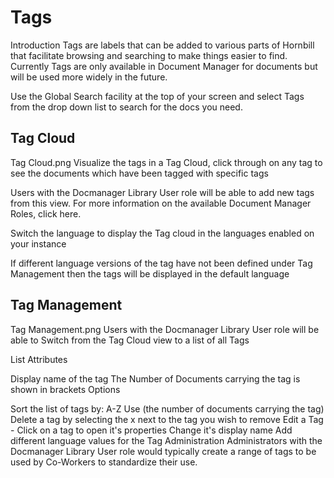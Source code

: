 # Tags

Introduction
Tags are labels that can be added to various parts of Hornbill that facilitate browsing and searching to make things easier to find. Currently Tags are only available in Document Manager for documents but will be used more widely in the future.

Use the Global Search facility at the top of your screen and select Tags from the drop down list to search for the docs you need.

## Tag Cloud
Tag Cloud.png
Visualize the tags in a Tag Cloud, click through on any tag to see the documents which have been tagged with specific tags

Users with the Docmanager Library User role will be able to add new tags from this view. For more information on the available Document Manager Roles, click here.

Switch the language to display the Tag cloud in the languages enabled on your instance

If different language versions of the tag have not been defined under Tag Management then the tags will be displayed in the default language

## Tag Management
Tag Management.png
Users with the Docmanager Library User role will be able to Switch from the Tag Cloud view to a list of all Tags

List Attributes

Display name of the tag
The Number of Documents carrying the tag is shown in brackets
Options

Sort the list of tags by:
A-Z
Use (the number of documents carrying the tag)
Delete a tag by selecting the x next to the tag you wish to remove
Edit a Tag - Click on a tag to open it's properties
Change it's display name
Add different language values for the Tag
Administration
Administrators with the Docmanager Library User role would typically create a range of tags to be used by Co-Workers to standardize their use.